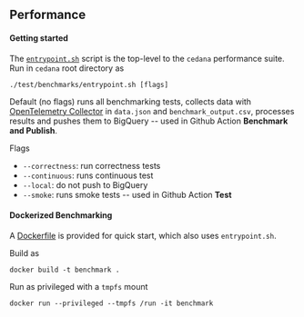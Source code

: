 ## Performance

#### Getting started

The [`entrypoint.sh`](entrypoint.sh) script is the top-level to the `cedana` performance suite. Run in `cedana` root directory as
```
./test/benchmarks/entrypoint.sh [flags]
```
Default (no flags) runs all benchmarking tests, collects data with [OpenTelemetry Collector](https://github.com/open-telemetry/opentelemetry-collector) in `data.json` and `benchmark_output.csv`, processes results and pushes them to BigQuery -- used in Github Action **Benchmark and Publish**.

Flags
- `--correctness`: run correctness tests
- `--continuous`: runs continuous test
- `--local`: do not push to BigQuery
- `--smoke`: runs smoke tests -- used in Github Action **Test**

#### Dockerized Benchmarking

A [Dockerfile](Dockerfile) is provided for quick start, which also uses `entrypoint.sh`.

Build as 
```
docker build -t benchmark .
```

Run as privileged with a `tmpfs` mount
```
docker run --privileged --tmpfs /run -it benchmark 
```

